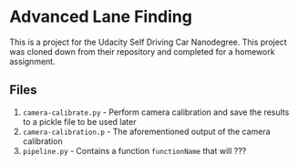 # Advanced Lane Finding

This is a project for the Udacity Self Driving Car Nanodegree. This project was cloned down from their repository and completed for a homework assignment.

## Files

1. `camera-calibrate.py` - Perform camera calibration and save the results to a pickle file to be used later
2. `camera-calibration.p` - The aforementioned output of the camera calibration
3. `pipeline.py` - Contains a function `functionName` that will ???